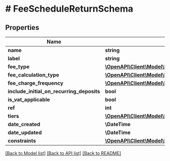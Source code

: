 # # FeeScheduleReturnSchema

## Properties

Name | Type | Description | Notes
------------ | ------------- | ------------- | -------------
**name** | **string** |  |
**label** | **string** |  | [optional]
**fee_type** | [**\OpenAPI\Client\Model\FapiDbFeeFeeScheduleFeeType**](FapiDbFeeFeeScheduleFeeType.md) |  |
**fee_calculation_type** | [**\OpenAPI\Client\Model\FeeCalculationType**](FeeCalculationType.md) |  | [optional]
**fee_charge_frequency** | [**\OpenAPI\Client\Model\FeeChargeFrequencyType**](FeeChargeFrequencyType.md) |  | [optional]
**include_initial_on_recurring_deposits** | **bool** |  |
**is_vat_applicable** | **bool** |  |
**ref** | **int** |  |
**tiers** | [**\OpenAPI\Client\Model\FeeScheduleTierReturnSchema[]**](FeeScheduleTierReturnSchema.md) |  |
**date_created** | **\DateTime** |  |
**date_updated** | **\DateTime** |  |
**constraints** | [**\OpenAPI\Client\Model\FeeScheduleConstraintReturnSchema**](FeeScheduleConstraintReturnSchema.md) |  |

[[Back to Model list]](../../README.md#models) [[Back to API list]](../../README.md#endpoints) [[Back to README]](../../README.md)
